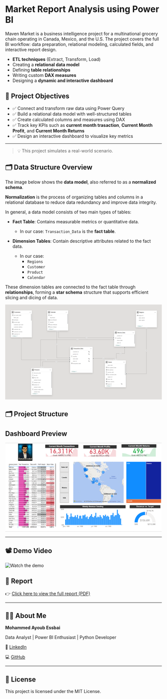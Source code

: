 # Market Report Analysis using Power BI

Maven Market is a business intelligence project for a multinational grocery chain operating in Canada, Mexico, and the U.S. The project covers the full BI workflow: data preparation, relational modeling, calculated fields, and interactive report design.

- **ETL techniques** (Extract, Transform, Load)
- Creating a **relational data model**
- Defining **table relationships**
- Writing custom **DAX measures**
- Designing a **dynamic and interactive dashboard**

## 🎯 Project Objectives

- ✅ Connect and transform raw data using Power Query
- ✅ Build a relational data model with well-structured tables
- ✅ Create calculated columns and measures using DAX
- ✅ Track key KPIs such as **current month trasaction**, **Current Month Profit**, and **Current Month Returns**
- ✅ Design an interactive dashboard to visualize key metrics

---

> 💡 This project simulates a real-world scenario.

## 🗂️ Data Structure Overview

The image below shows the **data model**, also referred to as a **normalized schema**.

**Normalization** is the process of organizing tables and columns in a relational database to reduce data redundancy and improve data integrity.

In general, a data model consists of two main types of tables:

- **Fact Table**: Contains measurable metrics or quantitative data.
  - In our case: `Transaction_Data` is the **fact table**.

- **Dimension Tables**: Contain descriptive attributes related to the fact data.
  - In our case:
    - `Regions`
    - `Customer`
    - `Product`
    - `Calendar`

These dimension tables are connected to the fact table through **relationships**, forming a **star schema** structure that supports efficient slicing and dicing of data.

![Data Model](assets/Capture_data_modeling.PNG)

## 🗂️  Project Structure

## Dashboard Preview

![Dashboard Screenshot](assets/screen_report.PNG)

---

## 📽️ Demo Video

![Watch the demo](https://www.linkedin.com/feed/update/urn:li:activity:7331704016424292352/)


## 📄 Report

👉 [Click here to view the full report (PDF)](Reports/Market_Report.pdf)

---

## 🙋‍♂️ About Me

**Mohammed Ayoub Essbai**

Data Analyst | Power BI Enthusiast | Python Developer

🔗 [LinkedIn](https://www.linkedin.com/in/mohammed-ayoub-essbai/)

💻 [GitHub](https://github.com/ayoub22222222)

---

## 📜 License

This project is licensed under the MIT License.

